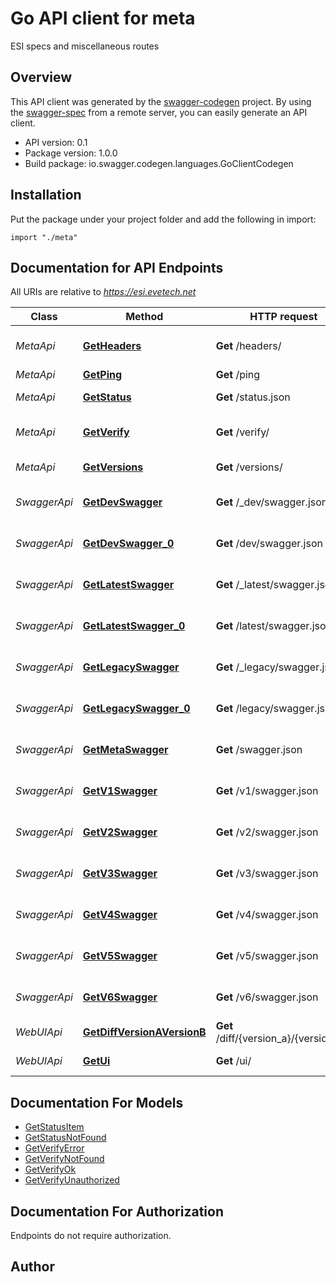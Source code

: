 # Go API client for meta

ESI specs and miscellaneous routes

## Overview
This API client was generated by the [swagger-codegen](https://github.com/swagger-api/swagger-codegen) project.  By using the [swagger-spec](https://github.com/swagger-api/swagger-spec) from a remote server, you can easily generate an API client.

- API version: 0.1
- Package version: 1.0.0
- Build package: io.swagger.codegen.languages.GoClientCodegen

## Installation
Put the package under your project folder and add the following in import:
```golang
import "./meta"
```

## Documentation for API Endpoints

All URIs are relative to *https://esi.evetech.net*

Class | Method | HTTP request | Description
------------ | ------------- | ------------- | -------------
*MetaApi* | [**GetHeaders**](docs/MetaApi.md#getheaders) | **Get** /headers/ | Debug request headers
*MetaApi* | [**GetPing**](docs/MetaApi.md#getping) | **Get** /ping | Ping route
*MetaApi* | [**GetStatus**](docs/MetaApi.md#getstatus) | **Get** /status.json | ESI health status
*MetaApi* | [**GetVerify**](docs/MetaApi.md#getverify) | **Get** /verify/ | Verify access token
*MetaApi* | [**GetVersions**](docs/MetaApi.md#getversions) | **Get** /versions/ | List versions
*SwaggerApi* | [**GetDevSwagger**](docs/SwaggerApi.md#getdevswagger) | **Get** /_dev/swagger.json | Get _dev spec (versioned)
*SwaggerApi* | [**GetDevSwagger_0**](docs/SwaggerApi.md#getdevswagger_0) | **Get** /dev/swagger.json | Get dev swagger spec
*SwaggerApi* | [**GetLatestSwagger**](docs/SwaggerApi.md#getlatestswagger) | **Get** /_latest/swagger.json | Get _latest spec (versioned)
*SwaggerApi* | [**GetLatestSwagger_0**](docs/SwaggerApi.md#getlatestswagger_0) | **Get** /latest/swagger.json | Get latest swagger spec
*SwaggerApi* | [**GetLegacySwagger**](docs/SwaggerApi.md#getlegacyswagger) | **Get** /_legacy/swagger.json | Get _legacy spec (versioned)
*SwaggerApi* | [**GetLegacySwagger_0**](docs/SwaggerApi.md#getlegacyswagger_0) | **Get** /legacy/swagger.json | Get legacy swagger spec
*SwaggerApi* | [**GetMetaSwagger**](docs/SwaggerApi.md#getmetaswagger) | **Get** /swagger.json | Get meta swagger spec
*SwaggerApi* | [**GetV1Swagger**](docs/SwaggerApi.md#getv1swagger) | **Get** /v1/swagger.json | Get v1 swagger spec
*SwaggerApi* | [**GetV2Swagger**](docs/SwaggerApi.md#getv2swagger) | **Get** /v2/swagger.json | Get v2 swagger spec
*SwaggerApi* | [**GetV3Swagger**](docs/SwaggerApi.md#getv3swagger) | **Get** /v3/swagger.json | Get v3 swagger spec
*SwaggerApi* | [**GetV4Swagger**](docs/SwaggerApi.md#getv4swagger) | **Get** /v4/swagger.json | Get v4 swagger spec
*SwaggerApi* | [**GetV5Swagger**](docs/SwaggerApi.md#getv5swagger) | **Get** /v5/swagger.json | Get v5 swagger spec
*SwaggerApi* | [**GetV6Swagger**](docs/SwaggerApi.md#getv6swagger) | **Get** /v6/swagger.json | Get v6 swagger spec
*WebUIApi* | [**GetDiffVersionAVersionB**](docs/WebUIApi.md#getdiffversionaversionb) | **Get** /diff/{version_a}/{version_b}/ | Diff route
*WebUIApi* | [**GetUi**](docs/WebUIApi.md#getui) | **Get** /ui/ | SwaggerUI route (v3)


## Documentation For Models

 - [GetStatusItem](docs/GetStatusItem.md)
 - [GetStatusNotFound](docs/GetStatusNotFound.md)
 - [GetVerifyError](docs/GetVerifyError.md)
 - [GetVerifyNotFound](docs/GetVerifyNotFound.md)
 - [GetVerifyOk](docs/GetVerifyOk.md)
 - [GetVerifyUnauthorized](docs/GetVerifyUnauthorized.md)


## Documentation For Authorization
 Endpoints do not require authorization.


## Author



